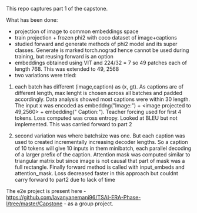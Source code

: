 This repo captures part 1 of the capstone.

What has been done:
- projection of image to common embeddings space
- train projection + frozen phi2 with coco dataset of image+captions
- studied forward and generate methods of phi2 model and its super classes. Generate is marked torch.nograd hence cannot be used during training, but reusing forward is an option
- embeddings obtained using VIT and 224/32 = 7 so 49 patches each of length 768. This was extended to 49, 2568
- two variations were tried:
1) each batch has different (image,caption) as (x, gt). As captions are of different length, max lenght is chosen across all batches and padded accordingly. Data analysis showed most captions were within 30 length.
The input x was encoded as embeddng("Image:") + <image projected to 49,2560> + embedding(" Caption:"). Teacher forcing used for first 4 tokens. Loss computed was cross entropy. Looked at BLEU but not implemented. This was carried forward to part 2

2) second variation was where batchsize was one. But each caption was used to created incrementally increasing decoder lengths. So a caption of 10 tokens will give 10 inputs in them minibatch, each parallel decoding of a larger prefix of the caption. Attention mask was computed similar to triangular matrix but since image is not causal that part of mask was a full rectangle. Finally forward method is called with input_embeds and attention_mask. Loss decreased faster in this approach but couldnt carry forward to part2 due to lack of time

The e2e project is present here - https://github.com/lavanyanemani96/TSAI-ERA-Phase-I/tree/master/Capstone - as a group project.
